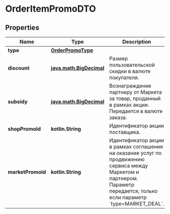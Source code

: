 
# OrderItemPromoDTO

## Properties
| Name | Type | Description | Notes |
| ------------ | ------------- | ------------- | ------------- |
| **type** | [**OrderPromoType**](OrderPromoType.md) |  |  |
| **discount** | [**java.math.BigDecimal**](java.math.BigDecimal.md) | Размер пользовательской скидки в валюте покупателя.  |  [optional] |
| **subsidy** | [**java.math.BigDecimal**](java.math.BigDecimal.md) | Вознаграждение партнеру от Маркета за товар, проданный в рамках акции.  Передается в валюте заказа.  |  [optional] |
| **shopPromoId** | **kotlin.String** | Идентификатор акции поставщика.  |  [optional] |
| **marketPromoId** | **kotlin.String** | Идентификатор акции в рамках соглашения на оказание услуг по продвижению сервиса между Маркетом и партнером.  Параметр передается, только если параметр &#x60;type&#x3D;MARKET_DEAL&#x60;.  |  [optional] |



